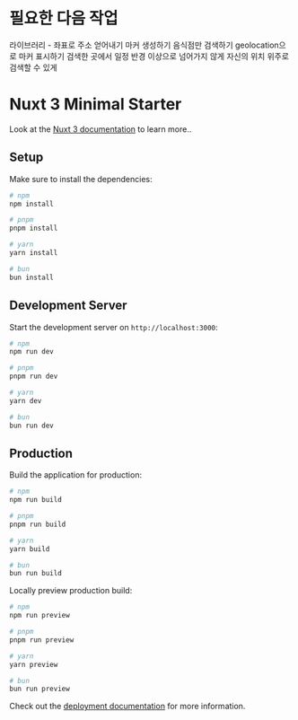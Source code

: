 # 필요한 다음 작업
라이브러리 - 좌표로 주소 얻어내기
마커 생성하기
음식점만 검색하기
geolocation으로 마커 표시하기
검색한 곳에서 일정 반경 이상으로 넘어가지 않게
자신의 위치 위주로 검색할 수 있게

# Nuxt 3 Minimal Starter

Look at the [Nuxt 3 documentation](https://nuxt.com/docs/getting-started/introduction) to learn more..

## Setup

Make sure to install the dependencies:

```bash
# npm
npm install

# pnpm
pnpm install

# yarn
yarn install

# bun
bun install
```

## Development Server

Start the development server on `http://localhost:3000`:

```bash
# npm
npm run dev

# pnpm
pnpm run dev

# yarn
yarn dev

# bun
bun run dev
```

## Production

Build the application for production:

```bash
# npm
npm run build

# pnpm
pnpm run build

# yarn
yarn build

# bun
bun run build
```

Locally preview production build:

```bash
# npm
npm run preview

# pnpm
pnpm run preview

# yarn
yarn preview

# bun
bun run preview
```

Check out the [deployment documentation](https://nuxt.com/docs/getting-started/deployment) for more information.
